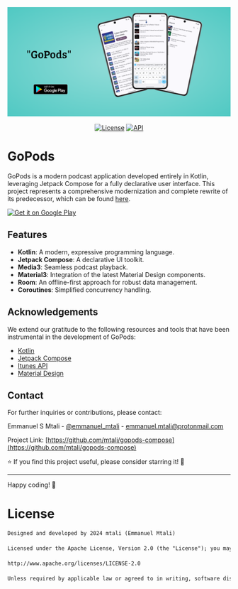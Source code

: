 ![GoPods Banner](https://github.com/mtali/gopods-compose/blob/main/docs/cover.png)

<p align="center">
  <a href="https://opensource.org/licenses/Apache-2.0"><img alt="License" src="https://img.shields.io/badge/License-Apache%202.0-blue.svg"/></a>
  <a href="https://android-arsenal.com/api?level=21"><img alt="API" src="https://img.shields.io/badge/API-21%2B-brightgreen.svg?style=flat"/></a>
</p>

# GoPods

GoPods is a modern podcast application developed entirely in Kotlin, leveraging Jetpack Compose for a fully declarative user interface. This project
represents a comprehensive modernization and complete rewrite of its predecessor, which can be found [here](https://github.com/mtali/bolt).

[![Get it on Google Play](https://media.lisk.com/init/google_store_912cd733ee.png?auto=compress,format&fit=max&w=96&q=80)](https://play.google.com/store/apps/details?id=com.colisa.podplay)

## Features

- **Kotlin**: A modern, expressive programming language.
- **Jetpack Compose**: A declarative UI toolkit.
- **Media3**: Seamless podcast playback.
- **Material3**: Integration of the latest Material Design components.
- **Room**: An offline-first approach for robust data management.
- **Coroutines**: Simplified concurrency handling.

## Acknowledgements

We extend our gratitude to the following resources and tools that have been instrumental in the development of GoPods:

- [Kotlin](https://kotlinlang.org/)
- [Jetpack Compose](https://developer.android.com/jetpack/compose)
- [Itunes API](https://developer.apple.com/library/archive/documentation/AudioVideo/Conceptual/iTuneSearchAPI/index.html)
- [Material Design](https://material.io/)

## Contact

For further inquiries or contributions, please contact:

Emmanuel S Mtali - [@emmanuel_mtali](https://twitter.com/emmanuel_mtali) - emmanuel.mtali@protonmail.com

Project Link: [https://github.com/mtali/gopods-compose](https://github.com/mtali/gopods-compose)

⭐️ If you find this project useful, please consider starring it! 🚀

---

Happy coding! 🎉

# License

```xml
Designed and developed by 2024 mtali (Emmanuel Mtali)

Licensed under the Apache License, Version 2.0 (the "License"); you may not use this file except in compliance with the License. You may obtain a copy of the License at

http://www.apache.org/licenses/LICENSE-2.0

Unless required by applicable law or agreed to in writing, software distributed under the License is distributed on an "AS IS" BASIS, WITHOUT WARRANTIES OR CONDITIONS OF ANY KIND, either express or implied. See the License for the specific language governing permissions and limitations under the License.
```
